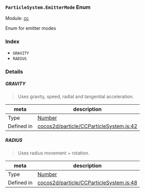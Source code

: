 ### `ParticleSystem.EmitterMode` Enum



Module: [cc](../modules/cc.md)


Enum for emitter modes


### Index
  - `GRAVITY`
  - `RADIUS`

### Details


##### GRAVITY

> Uses gravity, speed, radial and tangential acceleration.

| meta | description |
|------|-------------|
| Type | <a href="https://developer.mozilla.org/en/JavaScript/Reference/Global_Objects/Number" class="crosslink external" target="_blank">Number</a> |
| Defined in | [cocos2d/particle/CCParticleSystem.js:42](https://github.com/cocos-creator/engine/blob/de46973d0b5edcff4f973186ce89752080cb6b7c/cocos2d/particle/CCParticleSystem.js#L42) |



##### RADIUS

> Uses radius movement + rotation.

| meta | description |
|------|-------------|
| Type | <a href="https://developer.mozilla.org/en/JavaScript/Reference/Global_Objects/Number" class="crosslink external" target="_blank">Number</a> |
| Defined in | [cocos2d/particle/CCParticleSystem.js:48](https://github.com/cocos-creator/engine/blob/de46973d0b5edcff4f973186ce89752080cb6b7c/cocos2d/particle/CCParticleSystem.js#L48) |



